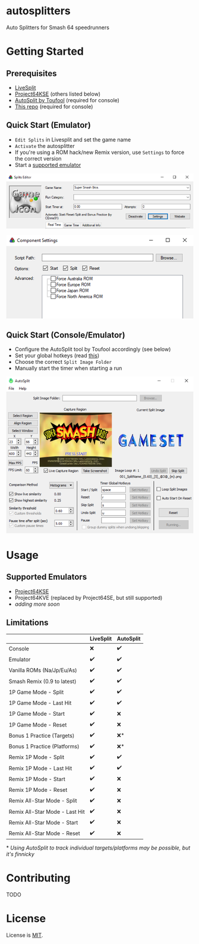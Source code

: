 # autosplitters

Auto Splitters for Smash 64 speedrunners

# Getting Started

## Prerequisites
- [LiveSplit](https://livesplit.org/)
- [Project64KSE](https://smash64.online) (others listed below)
- [AutoSplit by Toufool](https://github.com/Toufool/Auto-Split) (required for console)
- [This repo](https://github.com/smash64-dev/autosplitters/archive/refs/heads/main.zip) (required for console)

## Quick Start (Emulator)

- `Edit Splits` in Livesplit and set the game name
- `Activate` the autosplitter
- If you're using a ROM hack/new Remix version, use `Settings` to force the correct version
- Start a [supported emulator](#supported-emulators)

![LiveSplit example](res/livesplit-example.png)

![LiveSplit Settings](res/livesplit-vanilla-settings.png)

## Quick Start (Console/Emulator)

- Configure the AutoSplit tool by Toufool accordingly (see below)
- Set your global hotkeys (read [this](https://github.com/Toufool/Auto-Split#known-issues))
- Choose the correct `Split Image Folder`
- Manually start the timer when starting a run

![1P Mode Config](res/autosplit-1p-config.png)

# Usage

## Supported Emulators

- [Project64KSE](https://smash64.online)
- Project64KVE (replaced by Project64SE, but still supported)
- *adding more soon*

## Limitations

|                                | LiveSplit          | AutoSplit          |
| ------------------------------ | ------------------ | ------------------ |
| Console                        | :x:                | :heavy_check_mark: |
| Emulator                       | :heavy_check_mark: | :heavy_check_mark: |
| Vanilla ROMs (Na/Jp/Eu/As)     | :heavy_check_mark: | :heavy_check_mark: |
| Smash Remix  (0.9 to latest)   | :heavy_check_mark: | :heavy_check_mark: |
| 1P Game Mode - Split           | :heavy_check_mark: | :heavy_check_mark: |
| 1P Game Mode - Last Hit        | :heavy_check_mark: | :heavy_check_mark: |
| 1P Game Mode - Start           | :heavy_check_mark: | :x:                |
| 1P Game Mode - Reset           | :heavy_check_mark: | :x:                |
| Bonus 1 Practice (Targets)     | :heavy_check_mark: | :x:*               |
| Bonus 1 Practice (Platforms)   | :heavy_check_mark: | :x:*               |
| Remix 1P Mode - Split          | :heavy_check_mark: | :heavy_check_mark: |
| Remix 1P Mode - Last Hit       | :heavy_check_mark: | :heavy_check_mark: |
| Remix 1P Mode - Start          | :heavy_check_mark: | :x:                |
| Remix 1P Mode - Reset          | :heavy_check_mark: | :x:                |
| Remix All-Star Mode - Split    | :heavy_check_mark: | :x:                |
| Remix All-Star Mode - Last Hit | :heavy_check_mark: | :x:                |
| Remix All-Star Mode - Start    | :heavy_check_mark: | :x:                |
| Remix All-Star Mode - Reset    | :heavy_check_mark: | :x:                |



\* *Using AutoSplit to track individual targets/platforms may be possible, but it's finnicky*

# Contributing

TODO

# License

License is [MIT](LICENSE.md).
